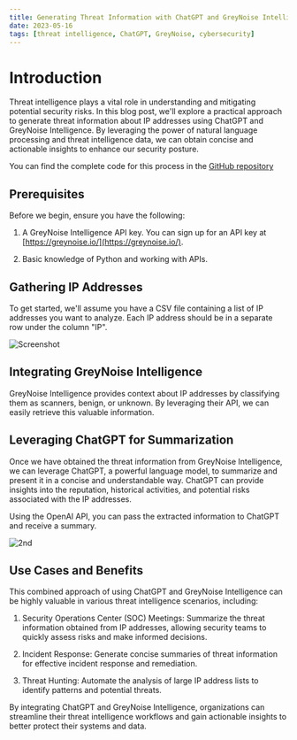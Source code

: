 ```yaml
---
title: Generating Threat Information with ChatGPT and GreyNoise Intelligence
date: 2023-05-16
tags: [threat intelligence, ChatGPT, GreyNoise, cybersecurity]
---
```


# Introduction

Threat intelligence plays a vital role in understanding and mitigating potential security risks. In this blog post, we'll explore a practical approach to generate threat information about IP addresses using ChatGPT and GreyNoise Intelligence. By leveraging the power of natural language processing and threat intelligence data, we can obtain concise and actionable insights to enhance our security posture.

You can find the complete code for this process in the [GitHub repository](https://github.com/0xtibs/Threat_Intel)

## Prerequisites

Before we begin, ensure you have the following:

1. A GreyNoise Intelligence API key. You can sign up for an API key at [https://greynoise.io/](https://greynoise.io/).

2. Basic knowledge of Python and working with APIs.

## Gathering IP Addresses

To get started, we'll assume you have a CSV file containing a list of IP addresses you want to analyze. Each IP address should be in a separate row under the column "IP". 

![Screenshot](/screenshot1.jpg)

## Integrating GreyNoise Intelligence

GreyNoise Intelligence provides context about IP addresses by classifying them as scanners, benign, or unknown. By leveraging their API, we can easily retrieve this valuable information. 

## Leveraging ChatGPT for Summarization

Once we have obtained the threat information from GreyNoise Intelligence, we can leverage ChatGPT, a powerful language model, to summarize and present it in a concise and understandable way. ChatGPT can provide insights into the reputation, historical activities, and potential risks associated with the IP addresses.

Using the OpenAI API, you can pass the extracted information to ChatGPT and receive a summary. 

![2nd](/screenshot2.png)


## Use Cases and Benefits

This combined approach of using ChatGPT and GreyNoise Intelligence can be highly valuable in various threat intelligence scenarios, including:

1. Security Operations Center (SOC) Meetings: Summarize the threat information obtained from IP addresses, allowing security teams to quickly assess risks and make informed decisions.

2. Incident Response: Generate concise summaries of threat information for effective incident response and remediation.

3. Threat Hunting: Automate the analysis of large IP address lists to identify patterns and potential threats.

By integrating ChatGPT and GreyNoise Intelligence, organizations can streamline their threat intelligence workflows and gain actionable insights to better protect their systems and data.




